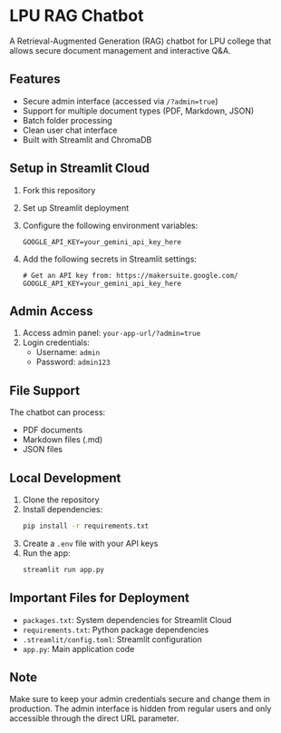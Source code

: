 # LPU RAG Chatbot

A Retrieval-Augmented Generation (RAG) chatbot for LPU college that allows secure document management and interactive Q&A.

## Features

- Secure admin interface (accessed via `/?admin=true`)
- Support for multiple document types (PDF, Markdown, JSON)
- Batch folder processing
- Clean user chat interface
- Built with Streamlit and ChromaDB

## Setup in Streamlit Cloud

1. Fork this repository
2. Set up Streamlit deployment
3. Configure the following environment variables:
   ```
   GOOGLE_API_KEY=your_gemini_api_key_here
   ```

4. Add the following secrets in Streamlit settings:
   ```
   # Get an API key from: https://makersuite.google.com/
   GOOGLE_API_KEY=your_gemini_api_key_here
   ```

## Admin Access

1. Access admin panel: `your-app-url/?admin=true`
2. Login credentials:
   - Username: `admin`
   - Password: `admin123`

## File Support

The chatbot can process:
- PDF documents
- Markdown files (.md)
- JSON files

## Local Development

1. Clone the repository
2. Install dependencies:
   ```bash
   pip install -r requirements.txt
   ```
3. Create a `.env` file with your API keys
4. Run the app:
   ```bash
   streamlit run app.py
   ```

## Important Files for Deployment

- `packages.txt`: System dependencies for Streamlit Cloud
- `requirements.txt`: Python package dependencies
- `.streamlit/config.toml`: Streamlit configuration
- `app.py`: Main application code

## Note

Make sure to keep your admin credentials secure and change them in production. The admin interface is hidden from regular users and only accessible through the direct URL parameter.
